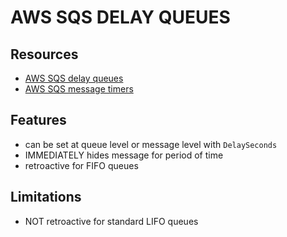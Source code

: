 # AWS SQS DELAY QUEUES

## Resources

- [AWS SQS delay queues](https://docs.aws.amazon.com/AWSSimpleQueueService/latest/SQSDeveloperGuide/sqs-delay-queues.html)
- [AWS SQS message timers](https://docs.aws.amazon.com/AWSSimpleQueueService/latest/SQSDeveloperGuide/sqs-message-timers.html)

## Features

- can be set at queue level or message level with `DelaySeconds`
- IMMEDIATELY hides message for period of time
- retroactive for FIFO queues

## Limitations

- NOT retroactive for standard LIFO queues
